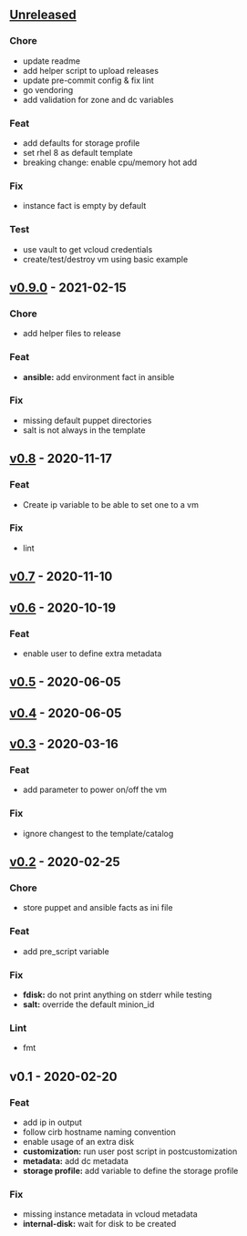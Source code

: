 <a name="unreleased"></a>
## [Unreleased]

### Chore
- update readme
- add helper script to upload releases
- update pre-commit config & fix lint
- go vendoring
- add validation for zone and dc variables

### Feat
- add defaults for storage profile
- set rhel 8 as default template
- breaking change: enable cpu/memory hot add

### Fix
- instance fact is empty by default

### Test
- use vault to get vcloud credentials
- create/test/destroy vm using basic example


<a name="v0.9.0"></a>
## [v0.9.0] - 2021-02-15
### Chore
- add helper files to release

### Feat
- **ansible:** add environment fact in ansible

### Fix
- missing default puppet directories
- salt is not always in the template


<a name="v0.8"></a>
## [v0.8] - 2020-11-17
### Feat
- Create ip variable to be able to set one to a vm

### Fix
- lint


<a name="v0.7"></a>
## [v0.7] - 2020-11-10

<a name="v0.6"></a>
## [v0.6] - 2020-10-19
### Feat
- enable user to define extra metadata


<a name="v0.5"></a>
## [v0.5] - 2020-06-05

<a name="v0.4"></a>
## [v0.4] - 2020-06-05

<a name="v0.3"></a>
## [v0.3] - 2020-03-16
### Feat
- add parameter to power on/off the vm

### Fix
- ignore changest to the template/catalog


<a name="v0.2"></a>
## [v0.2] - 2020-02-25
### Chore
- store puppet and ansible facts as ini file

### Feat
- add pre_script variable

### Fix
- **fdisk:** do not print anything on stderr while testing
- **salt:** override the default minion_id

### Lint
- fmt


<a name="v0.1"></a>
## v0.1 - 2020-02-20
### Feat
- add ip in output
- follow cirb hostname naming convention
- enable usage of an extra disk
- **customization:** run user post script in postcustomization
- **metadata:** add dc metadata
- **storage profile:** add variable to define the storage profile

### Fix
- missing instance metadata in vcloud metadata
- **internal-disk:** wait for disk to be created


[Unreleased]: http://stash.cirb.lan/projects/CICD/repos/terraform-vcloud-linux-vm/compare/v0.9.0...HEAD
[v0.9.0]: http://stash.cirb.lan/projects/CICD/repos/terraform-vcloud-linux-vm/compare/v0.8...v0.9.0
[v0.8]: http://stash.cirb.lan/projects/CICD/repos/terraform-vcloud-linux-vm/compare/v0.7...v0.8
[v0.7]: http://stash.cirb.lan/projects/CICD/repos/terraform-vcloud-linux-vm/compare/v0.6...v0.7
[v0.6]: http://stash.cirb.lan/projects/CICD/repos/terraform-vcloud-linux-vm/compare/v0.5...v0.6
[v0.5]: http://stash.cirb.lan/projects/CICD/repos/terraform-vcloud-linux-vm/compare/v0.4...v0.5
[v0.4]: http://stash.cirb.lan/projects/CICD/repos/terraform-vcloud-linux-vm/compare/v0.3...v0.4
[v0.3]: http://stash.cirb.lan/projects/CICD/repos/terraform-vcloud-linux-vm/compare/v0.2...v0.3
[v0.2]: http://stash.cirb.lan/projects/CICD/repos/terraform-vcloud-linux-vm/compare/v0.1...v0.2
